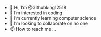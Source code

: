 - 👋 Hi, I’m @Githubking12518
- 👀 I’m interested in coding
- 🌱 I’m currently learning computer science
- 💞️ I’m looking to collaborate on no one
- 📫 How to reach me ...

<!---
Githubking12518/Githubking12518 is a ✨ special ✨ repository because its `README.md` (this file) appears on your GitHub profile.
You can click the Preview link to take a look at your changes.
--->
